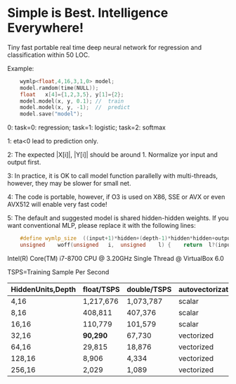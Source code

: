# Simple is Best. Intelligence Everywhere!
Tiny fast portable real time deep neural network for regression and classification within 50 LOC.

Example:
```C++
	wymlp<float,4,16,3,1,0>	model;	
	model.ramdom(time(NULL));
	float	x[4]={1,2,3,5},	y[1]={2};
	model.model(x, y, 0.1);	//	train
	model.model(x, y, -1);	//	predict
	model.save("model");
```

0:	task=0: regression; task=1: logistic;	task=2:	softmax

1:	eta<0 lead to prediction only.

2:	The expected |X[i]|, |Y[i]| should be around 1. Normalize yor input and output first.

3:	In practice, it is OK to call model function parallelly with multi-threads, however, they may be slower for small net.

4:	The code is portable, however, if O3 is used on X86, SSE or AVX or even AVX512 will enable very fast code!

5:	The default and suggested model is shared hidden-hidden weights. If you want conventional MLP, please replace it with the following lines:
```C++
	#define	wymlp_size	((input+1)*hidden+(depth-1)*hidden*hidden+output*hidden)
	unsigned	woff(unsigned	i,	unsigned	l) {	return	l?(input+1)*hidden+(l-1)*hidden*hidden+i*hidden:i*hidden;	}
```

Intel(R) Core(TM) i7-8700 CPU @ 3.20GHz Single Thread @ VirtualBox 6.0

TSPS=Training Sample Per Second

|HiddenUnits,Depth|float/TSPS|double/TSPS|autovectorization|
|----|----|----|----|
|4,16|	1,217,676| 	1,073,787 |scalar|
|8,16|	408,811|	407,376 |scalar|
|16,16|	110,779| 	101,579 |scalar
|32,16|	**90,290**| 	67,730 |vectorized|
|64,16|	29,815| 	18,876 |vectorized|
|128,16|	8,906| 	4,334 |vectorized|
|256,16|	2,029| 	1,089 |vectorized|
